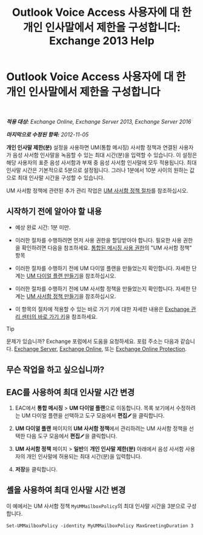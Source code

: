 ﻿---
title: 'Outlook Voice Access 사용자에 대 한 개인 인사말에서 제한을 구성합니다: Exchange 2013 Help'
TOCTitle: Outlook Voice Access 사용자에 대 한 개인 인사말에서 제한을 구성합니다
ms:assetid: d400f250-0f55-45f5-9918-5f1d7819fbdf
ms:mtpsurl: https://technet.microsoft.com/ko-kr/library/Bb201731(v=EXCHG.150)
ms:contentKeyID: 50556089
ms.date: 05/22/2018
mtps_version: v=EXCHG.150
ms.translationtype: MT
---

# Outlook Voice Access 사용자에 대 한 개인 인사말에서 제한을 구성합니다

 

_**적용 대상:** Exchange Online, Exchange Server 2013, Exchange Server 2016_

_**마지막으로 수정된 항목:** 2012-11-05_

**개인 인사말 제한(분)** 설정을 사용하면 UM(통합 메시징) 사서함 정책과 연결된 사용자가 음성 사서함 인사말을 녹음할 수 있는 최대 시간(분)을 입력할 수 있습니다. 이 설정은 해당 사용자의 표준 음성 사서함과 부재 중 음성 사서함 인사말에 모두 적용됩니다. 최대 인사말 시간은 기본적으로 5분으로 설정됩니다. 그러나 1분에서 10분 사이의 원하는 값으로 최대 인사말 시간을 구성할 수 있습니다.

UM 사서함 정책에 관련된 추가 관리 작업은 [UM 사서함 정책 절차](um-mailbox-policy-procedures-exchange-2013-help.md)를 참조하십시오.

## 시작하기 전에 알아야 할 내용

  - 예상 완료 시간: 1분 미만.

  - 이러한 절차를 수행하려면 먼저 사용 권한을 할당받아야 합니다. 필요한 사용 권한을 확인하려면 다음을 참조하세요. [통합된 메시징 사용 권한](unified-messaging-permissions-exchange-2013-help.md)의 "UM 사서함 정책" 항목

  - 이러한 절차를 수행하기 전에 UM 다이얼 플랜을 만들었는지 확인합니다. 자세한 단계는 [UM 다이얼 플랜 만들기](create-a-um-dial-plan-exchange-2013-help.md)을 참조하십시오.

  - 이러한 절차를 수행하기 전에 UM 사서함 정책을 만들었는지 확인합니다. 자세한 단계는 [UM 사서함 정책 만들기](create-a-um-mailbox-policy-exchange-2013-help.md)을 참조하십시오.

  - 이 항목의 절차에 적용할 수 있는 바로 가기 키에 대한 자세한 내용은 [Exchange 관리 센터의 바로 가기 키](keyboard-shortcuts-in-the-exchange-admin-center-exchange-online-protection-help.md)을 참조하세요.


> [!TIP]
> 문제가 있습니까? Exchange 포럼에서 도움을 요청하세요. 포럼 주소는 다음과 같습니다. <A href="https://go.microsoft.com/fwlink/p/?linkid=60612">Exchange Server</A>, <A href="https://go.microsoft.com/fwlink/p/?linkid=267542">Exchange Online</A>, 또는 <A href="https://go.microsoft.com/fwlink/p/?linkid=285351">Exchange Online Protection</A>.



## 무슨 작업을 하고 싶으십니까?

## EAC를 사용하여 최대 인사말 시간 변경

1.  EAC에서 **통합 메시징** \> **UM 다이얼 플랜**으로 이동합니다. 목록 보기에서 수정하려는 UM 다이얼 플랜을 선택하고 도구 모음에서 **편집**![편집 아이콘](images/JJ218640.6f53ccb2-1f13-4c02-bea0-30690e6ea71d(EXCHG.150).gif "편집 아이콘")을 클릭합니다.

2.  **UM 다이얼 플랜** 페이지의 **UM 사서함 정책**에서 관리하려는 UM 사서함 정책을 선택한 다음 도구 모음에서 **편집**![편집 아이콘](images/JJ218640.6f53ccb2-1f13-4c02-bea0-30690e6ea71d(EXCHG.150).gif "편집 아이콘")을 클릭합니다.

3.  **UM 사서함 정책** 페이지 \> **일반**의 **개인 인사말 제한(분)** 아래에서 음성 사서함 사용자의 개인 인사말에 허용되는 최대 시간(분)을 입력합니다.

4.  **저장**을 클릭합니다.

## 셸을 사용하여 최대 인사말 시간 변경

이 예에서는 UM 사서함 정책 `MyUMMailboxPolicy`의 최대 인사말 시간을 3분으로 구성합니다.

    Set-UMMailboxPolicy -identity MyUMMailboxPolicy MaxGreetingDuration 3

